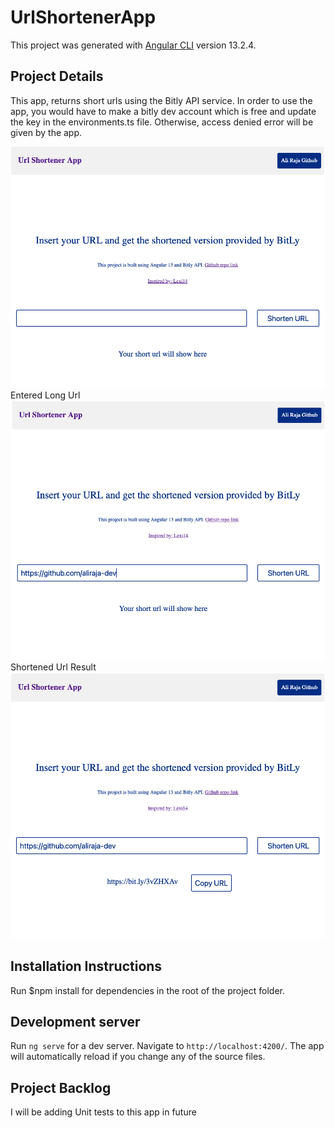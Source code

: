 # UrlShortenerApp

This project was generated with [Angular CLI](https://github.com/angular/angular-cli) version 13.2.4.

## Project Details

This app, returns short urls using the Bitly API service. In order to use the app, you would have to make a bitly dev account which is free and update the key in the environments.ts file. Otherwise, access denied error will be given by the app.

![](images/homepage.jpg)
Entered Long Url
![homepage](images/longUrl.jpg)
Shortened Url Result
![homepage](images/result.jpg)

## Installation Instructions

Run $npm install for dependencies in the root of the project folder.

## Development server

Run `ng serve` for a dev server. Navigate to `http://localhost:4200/`. The app will automatically reload if you change any of the source files.

## Project Backlog

I will be adding Unit tests to this app in future
